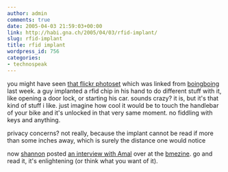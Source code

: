 ```yaml
---
author: admin
comments: true
date: 2005-04-03 21:59:03+00:00
link: http://habi.gna.ch/2005/04/03/rfid-implant/
slug: rfid-implant
title: rfid implant
wordpress_id: 756
categories:
- technospeak
---
```



you might have seen [that flickr photoset](http://www.flickr.com/photos/28129213@N00/sets/181299) which was linked from [boingboing](http://www.boingboing.net/2005/03/23/rfid_self_implant_fo.html) last week. a guy implanted a rfid chip in his hand to do different stuff with it, like opening a door lock, or starting his car. sounds crazy? it is, but it's that kind of stuff i like. just imagine how cool it would be to touch the handlebar of your bike and it's unlocked in that very same moment. no fiddling with keys and anything.
  
privacy concerns? not really, because the implant cannot be read if more than some inches away, which is surely the distance one would notice
  
now [shannon](http://www.zentastic.com/) posted [an interview with Amal](http://www.bmezine.com/news/presenttense/20050330.html) over at the [bmezine](http://www.bmezine.com/).  go and read it, it's enlightening (or think what you want of it).

